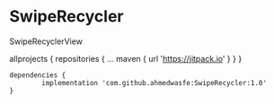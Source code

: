 # SwipeRecycler
SwipeRecyclerView

  allprojects {
		repositories {
			...
			maven { url 'https://jitpack.io' }
		}
	}
  
    dependencies {
	        implementation 'com.github.ahmedwasfe:SwipeRecycler:1.0'
	}
